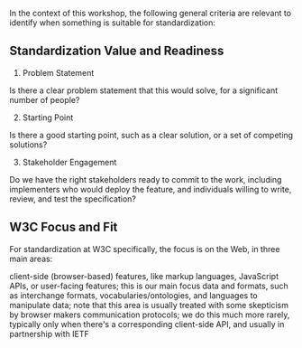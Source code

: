In the context of this workshop, the following general criteria are relevant to identify when something is suitable for standardization:


## Standardization Value and Readiness 

1) Problem Statement

Is there a clear problem statement that this would solve, for a significant number of people?

2) Starting Point

Is there a good starting point, such as a clear solution, or a set of competing solutions?

3) Stakeholder Engagement

Do we have the right stakeholders ready to commit to the work, including implementers who would deploy the feature, and individuals willing to write, review, and test the specification?

## W3C Focus and Fit 

For standardization at W3C specifically, the focus is on the Web, in three main areas:

client-side (browser-based) features, like markup languages, JavaScript APIs, or user-facing features; this is our main focus
data and formats, such as interchange formats, vocabularies/ontologies, and languages to manipulate data; note that this area is usually treated with some skepticism by browser makers
communication protocols; we do this much more rarely, typically only when there's a corresponding client-side API, and usually in partnership with IETF
